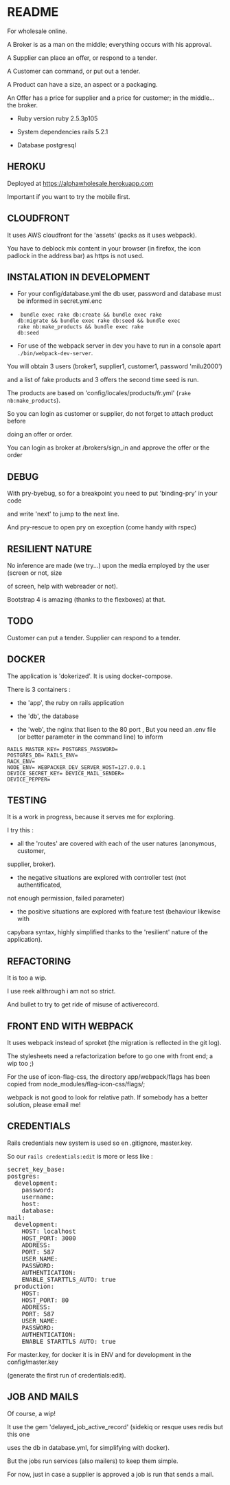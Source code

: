 # README

For wholesale online.

A Broker is as a man on the middle; everything occurs with his approval.

A Supplier can place an offer, or respond to a tender.

A Customer can command, or put out a tender.

A Product can have a size, an aspect or a packaging.

An Offer has a price for supplier and a price for customer; in the middle... the broker.

* Ruby version
ruby 2.5.3p105

* System dependencies
rails 5.2.1

* Database
postgresql

## HEROKU

Deployed at https://alphawholesale.herokuapp.com

Important if you want to try the mobile first.

## CLOUDFRONT

It uses AWS cloudfront for the 'assets' (packs as it uses webpack).

You have to deblock mix content in your browser (in firefox, the icon padlock in the address bar) as https is not used.

## INSTALATION IN DEVELOPMENT

* For your config/database.yml the db user, password and database must be informed in secret.yml.enc

* <code> bundle exec rake db:create &&  bundle exec rake db:migrate && bundle exec rake db:seed &&  bundle exec rake nb:make_products && bundle exec rake db:seed</code>

* For use of the webpack server in dev you have to run in a console apart <code>./bin/webpack-dev-server</code>.

You will obtain 3 users (broker1, supplier1, customer1, password 'milu2000')

and a list of fake products and 3 offers the second time seed is run.

The products are based on 'config/locales/products/fr.yml' (<code>rake nb:make_products</code>).

So you can login as customer or supplier, do not forget to attach product before

doing an offer or order.

You can login as broker at /brokers/sign_in and approve the offer or the order

## DEBUG

With pry-byebug, so for a breakpoint you need to put 'binding-pry' in your code

and write 'next' to jump to the next line.

And pry-rescue to open pry on exception (come handy with rspec)

## RESILIENT NATURE

No inference are made (we try...) upon the media employed by the user (screen or not, size

of screen, help with webreader or not).

Bootstrap 4 is amazing (thanks to the flexboxes) at that.

## TODO

Customer can put a tender. Supplier can respond to a tender.

## DOCKER

The application is 'dokerized'. It is using docker-compose.

There is 3 containers :

* the 'app', the ruby on rails application

* the 'db', the database

* the 'web', the nginx that lisen to the 80 port
,
But you need an .env file (or better parameter in the command line) to inform

<code>RAILS_MASTER_KEY=<long-hash>
POSTGRES_PASSWORD=<string>
POSTGRES_DB=<string>
RAILS_ENV=<development or production>
RACK_ENV=<development or production>
NODE_ENV=<development or production>
WEBPACKER_DEV_SERVER_HOST=127.0.0.1
DEVICE_SECRET_KEY=<very long hash>
DEVICE_MAIL_SENDER=<the mail sender>
DEVICE_PEPPER=<very long hash>
</code>

## TESTING

It is a work in progress, because it serves me for exploring.

I try this :

* all the 'routes' are covered with each of the user natures (anonymous, customer,

supplier, broker).

* the negative situations are explored with controller test (not authentificated,

not enough permission, failed parameter)

* the positive situations are explored with feature test (behaviour likewise with

capybara syntax, highly simplified thanks to the 'resilient' nature of the application).

## REFACTORING

It is too a wip.

I use reek allthrough i am not so strict.

And bullet to try to get ride of misuse of activerecord.

## FRONT END WITH WEBPACK

It uses webpack instead of sproket (the migration is reflected in the git log).

The stylesheets need a refactorization before to go one with front end; a wip too ;)

For the use of icon-flag-css, the directory app/webpack/flags has been copied from node_modules/flag-icon-css/flags/;

webpack is not good to look for relative path. If somebody has a better solution, please email me!

## CREDENTIALS

Rails credentials new system is used so en .gitignore, master.key.

So our <code>rails credentials:edit</code> is more or less like :
<pre>
secret_key_base: <long hash>
postgres:
  development:
    password: <string>
    username: <string>
    host: <string>
    database: <string>
mail:
  development:
    HOST: localhost
    HOST_PORT: 3000
    ADDRESS: <string>
    PORT: 587
    USER_NAME: <string>
    PASSWORD: <string>
    AUTHENTICATION: <string>
    ENABLE_STARTTLS_AUTO: true
  production:
    HOST: <string>
    HOST_PORT: 80
    ADDRESS: <string>
    PORT: 587
    USER_NAME: <string>
    PASSWORD: <string>
    AUTHENTICATION: <string>
    ENABLE_STARTTLS_AUTO: true
</pre>
For master.key, for docker it is in ENV and for development in the config/master.key

(generate the first run of credentials:edit).

## JOB AND MAILS

Of course, a wip!

It use the gem 'delayed_job_active_record' (sidekiq or resque uses redis but this one

uses the db in database.yml, for simplifying with docker).

But the jobs run services (also mailers) to keep them simple.

For now, just in case a supplier is approved a job is run that sends a mail.
